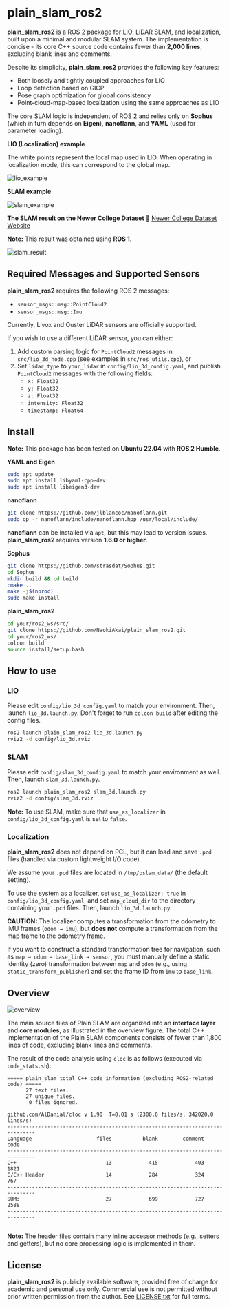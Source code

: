 # plain_slam_ros2

**plain_slam_ros2** is a ROS 2 package for LIO, LiDAR SLAM, and localization, built upon a minimal and modular SLAM system. The implementation is concise - its core C++ source code contains fewer than **2,000 lines**, excluding blank lines and comments.

Despite its simplicity, **plain_slam_ros2** provides the following key features:

- Both loosely and tightly coupled approaches for LIO
- Loop detection based on GICP
- Pose graph optimization for global consistency
- Point-cloud-map-based localization using the same approaches as LIO

The core SLAM logic is independent of ROS 2 and relies only on **Sophus** (which in turn depends on **Eigen**), **nanoflann**, and **YAML** (used for parameter loading).



**LIO (Localization) example**

The white points represent the local map used in LIO. When operating in localization mode, this can correspond to the global map.

![lio_example](gifs/lio_example.gif)

**SLAM example**

![slam_example](gifs/slam_example.gif)

**The SLAM result on the Newer College Dataset** 🔗 [Newer College Dataset Website](https://ori-drs.github.io/newer-college-dataset/)

**Note:** This result was obtained using **ROS 1**.

![slam_result](figs/slam_result_newer_college_dataset.svg)



## Required Messages and Supported Sensors

**plain_slam_ros2** requires the following ROS 2 messages:

- `sensor_msgs::msg::PointCloud2`
- `sensor_msgs::msg::Imu`

Currently, Livox and Ouster LiDAR sensors are officially supported.

If you wish to use a different LiDAR sensor, you can either:

1. Add custom parsing logic for `PointCloud2` messages in `src/lio_3d_node.cpp` (see examples in `src/ros_utils.cpp`), or  
2. Set `lidar_type` to `your_lidar` in `config/lio_3d_config.yaml`, and publish `PointCloud2` messages with the following fields:
   - `x: Float32`
   - `y: Float32`
   - `z: Float32`
   - `intensity: Float32`
   - `timestamp: Float64`



## Install

**Note:** This package has been tested on **Ubuntu 22.04** with **ROS 2 Humble**.

**YAML and Eigen**

```sh
sudo apt update
sudo apt install libyaml-cpp-dev
sudo apt install libeigen3-dev
```

**nanoflann**

```sh
git clone https://github.com/jlblancoc/nanoflann.git
sudo cp -r nanoflann/include/nanoflann.hpp /usr/local/include/
```

**nanoflann** can be installed via `apt`, but this may lead to version issues. **plain_slam_ros2** requires version **1.6.0 or higher**.

**Sophus**

```sh
git clone https://github.com/strasdat/Sophus.git
cd Sophus
mkdir build && cd build
cmake ..
make -j$(nproc)
sudo make install
```

**plain_slam_ros2**

```sh
cd your/ros2_ws/src/
git clone https://github.com/NaokiAkai/plain_slam_ros2.git
cd your/ros2_ws/
colcon build
source install/setup.bash
```



## How to use

### LIO

Please edit `config/lio_3d_config.yaml` to match your environment. Then, launch `lio_3d.launch.py`. Don't forget to run `colcon build` after editing the config files.

```sh
ros2 launch plain_slam_ros2 lio_3d.launch.py
rviz2 -d config/lio_3d.rviz
```

### SLAM

Please edit `config/slam_3d_config.yaml` to match your environment as well. Then, launch `slam_3d.launch.py`.

```sh
ros2 launch plain_slam_ros2 slam_3d.launch.py
rviz2 -d config/slam_3d.rviz
```

**Note:** To use SLAM, make sure that `use_as_localizer` in `config/lio_3d_config.yaml` is set to `false`.

### Localization

**plain_slam_ros2** does not depend on PCL, but it can load and save `.pcd` files (handled via custom lightweight I/O code).

We assume your `.pcd` files are located in `/tmp/pslam_data/` (the default setting).

To use the system as a localizer, set `use_as_localizer: true` in `config/lio_3d_config.yaml`, and set `map_cloud_dir` to the directory containing your `.pcd` files. Then, launch `lio_3d.launch.py`.

**CAUTION:** The localizer computes a transformation from the odometry to IMU frames (`odom → imu`), but **does not** compute a transformation from the map frame to the odometry frame.

If you want to construct a standard transformation tree for navigation, such as `map → odom → base_link → sensor`, you must manually define a static identity (zero) transformation between `map` and `odom` (e.g., using `static_transform_publisher`) and set the frame ID from `imu` to `base_link`.



## Overview

![overview](figs/overview.svg)

The main source files of Plain SLAM are organized into an **interface layer** and **core modules**, as illustrated in the overview figure. The total C++ implementation of the Plain SLAM components consists of fewer than 1,800 lines of code, excluding blank lines and comments.

The result of the code analysis using `cloc` is as follows (executed via `code_stats.sh`):

```
===== plain_slam total C++ code information (excluding ROS2-related code) =====
      27 text files.
      27 unique files.                              
       0 files ignored.

github.com/AlDanial/cloc v 1.90  T=0.01 s (2300.6 files/s, 342020.0 lines/s)
-------------------------------------------------------------------------------
Language                     files          blank        comment           code
-------------------------------------------------------------------------------
C++                             13            415            403           1821
C/C++ Header                    14            284            324            767
-------------------------------------------------------------------------------
SUM:                            27            699            727           2588
-------------------------------------------------------------------------------


```

**Note:** The header files contain many inline accessor methods (e.g., setters and getters), but no core processing logic is implemented in them.



## License

**plain_slam_ros2** is publicly available software, provided free of charge for academic and personal use only. Commercial use is not permitted without prior written permission from the author. See [LICENSE.txt](./LICENSE.txt) for full terms.
